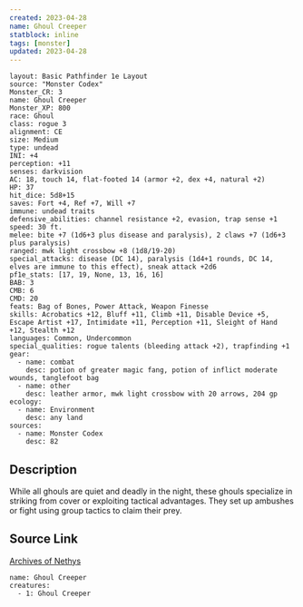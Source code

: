 ```yaml
---
created: 2023-04-28
name: Ghoul Creeper
statblock: inline
tags: [monster]
updated: 2023-04-28
---
```

```statblock
layout: Basic Pathfinder 1e Layout
source: "Monster Codex"
Monster_CR: 3
name: Ghoul Creeper
Monster_XP: 800
race: Ghoul
class: rogue 3
alignment: CE
size: Medium
type: undead
INI: +4
perception: +11
senses: darkvision
AC: 18, touch 14, flat-footed 14 (armor +2, dex +4, natural +2)
HP: 37
hit_dice: 5d8+15
saves: Fort +4, Ref +7, Will +7
immune: undead traits
defensive_abilities: channel resistance +2, evasion, trap sense +1
speed: 30 ft.
melee: bite +7 (1d6+3 plus disease and paralysis), 2 claws +7 (1d6+3 plus paralysis)
ranged: mwk light crossbow +8 (1d8/19-20)
special_attacks: disease (DC 14), paralysis (1d4+1 rounds, DC 14, elves are immune to this effect), sneak attack +2d6
pf1e_stats: [17, 19, None, 13, 16, 16]
BAB: 3
CMB: 6
CMD: 20
feats: Bag of Bones, Power Attack, Weapon Finesse
skills: Acrobatics +12, Bluff +11, Climb +11, Disable Device +5, Escape Artist +17, Intimidate +11, Perception +11, Sleight of Hand +12, Stealth +12
languages: Common, Undercommon
special_qualities: rogue talents (bleeding attack +2), trapfinding +1
gear:
  - name: combat
    desc: potion of greater magic fang, potion of inflict moderate wounds, tanglefoot bag
  - name: other
    desc: leather armor, mwk light crossbow with 20 arrows, 204 gp
ecology:
  - name: Environment
    desc: any land
sources:
  - name: Monster Codex
    desc: 82
```
## Description
While all ghouls are quiet and deadly in the night, these ghouls specialize in striking from cover or exploiting tactical advantages. They set up ambushes or fight using group tactics to claim their prey.
## Source Link
[Archives of Nethys](https://aonprd.com/MonsterDisplay.aspx?ItemName=Ghoul%20Creeper)
```encounter-table
name: Ghoul Creeper
creatures:
  - 1: Ghoul Creeper
```
